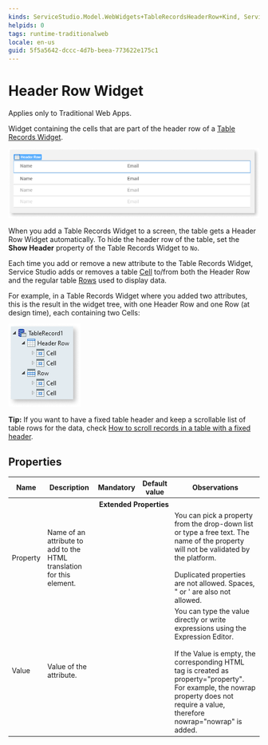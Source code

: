 ```yaml
---
kinds: ServiceStudio.Model.WebWidgets+TableRecordsHeaderRow+Kind, ServiceStudio.Model.WebWidgets+ReferenceTableRecordsHeaderRow+Kind
helpids: 0
tags: runtime-traditionalweb
locale: en-us
guid: 5f5a5642-dccc-4d7b-beea-773622e175c1
---
```


# Header Row Widget

<div class="info" markdown="1">

Applies only to Traditional Web Apps.

</div>

Widget containing the cells that are part of the header row of a [Table Records Widget](<Class.Table Records Widget.final.md>).

![Header Row widget selected in Service Studio](images/header-row-example-ss.png)

When you add a Table Records Widget to a screen, the table gets a Header Row Widget automatically. To hide the header row of the table, set the **Show Header** property of the Table Records Widget to `No`.

Each time you add or remove a new attribute to the Table Records Widget, Service Studio adds or removes a table [Cell](<Class.Cell Widget.final.md>) to/from both the Header Row and the regular table [Rows](<Class.Row Widget.final.md>) used to display data.

For example, in a Table Records Widget where you added two attributes, this is the result in the widget tree, with one Header Row and one Row (at design time), each containing two Cells:

![Widget Tree view of a Table Records Widget](images/header-row-widget-tree-ss.png)

<div class="info" markdown="1">

**Tip:** If you want to have a fixed table header and keep a scrollable list of table rows for the data, check [How to scroll records in a table with a fixed header](https://success.outsystems.com/Documentation/How-to_Guides/Front-End/How_to_scroll_records_in_a_table_with_a_fixed_header).

</div>

## Properties

<table markdown="1">
<thead>
<tr>
<th>Name</th>
<th>Description</th>
<th>Mandatory</th>
<th>Default value</th>
<th>Observations</th>
</tr>
</thead>
<tbody>
<tr >
<th colspan="5">Extended Properties</th>
</tr>
<tr>
<td title="Property">Property</td>
<td>Name of an attribute to add to the HTML translation for this element.</td>
<td></td>
<td></td>
<td>You can pick a property from the drop-down list or type a free text. The name of the property will not be validated by the platform.<br/><br/>Duplicated properties are not allowed. Spaces, " or ' are also not allowed.</td>
</tr>
<tr>
<td title="Value">Value</td>
<td>Value of the attribute.</td>
<td></td>
<td></td>
<td>You can type the value directly or write expressions using the Expression Editor.<br/><br/>If the Value is empty, the corresponding HTML tag is created as property="property". For example, the nowrap property does not require a value, therefore nowrap="nowrap" is added.</td>
</tr>
</tbody>
</table>

